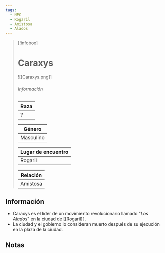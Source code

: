 ```yaml
---
tags:
  - NPC
  - Rogaril
  - Amistosa
  - Alados
---
```


> [!infobox]
> # Caraxys
> ![[Caraxys.png]]
> ###### Información
> | Raza  |
> | ----- |
> |  ?  |
> 
> | Género  |
> | ----- |
> |  Masculino   |
> 
> | Lugar de encuentro |
> | --------- | 
> | Rogaril | 
> 
> | Relación       |
> | ----------------- |
> | Amistosa |

## Información

- Caraxys es el líder de un movimiento revolucionario llamado "_Los Alados_" en la ciudad de [[Rogaril]]. 
- La ciudad y el gobierno lo consideran muerto después de su  ejecución en la plaza de la ciudad.

## Notas